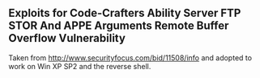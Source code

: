 Exploits for Code-Crafters Ability Server FTP STOR And APPE Arguments Remote Buffer Overflow Vulnerability
----
Taken from http://www.securityfocus.com/bid/11508/info and adopted to work on Win XP SP2 and the reverse shell.
